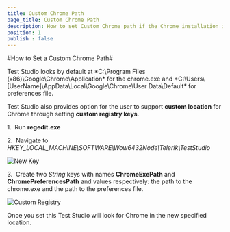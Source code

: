 ```yaml
---
title: Custom Chrome Path
page_title: Custom Chrome Path
description: How to set Custom Chrome path if the Chrome installation is a custom one. 
position: 1
publish : false
---
```

#How to Set a Custom Chrome Path#

Test Studio looks by default at *C:\Program Files (x86)\Google\Chrome\Application\* for the chrome.exe and *C:\Users\\[UserName]\AppData\Local\Google\Chrome\User Data\Default\* for preferences file.

Test Studio also provides option for the user to support **custom location** for Chrome through setting **custom registry keys**.

1.&nbsp; Run **regedit.exe**

2.&nbsp; Navigate to *HKEY_LOCAL_MACHINE\SOFTWARE\Wow6432Node\Telerik\TestStudio*

![New Key][1]

3.&nbsp; Create two *String* keys with names **ChromeExePath** and **ChromePreferencesPath** and values respectively: the path to the chrome.exe and the path to the preferences file.

![Custom Registry][2]

Once you set this Test Studio will look for Chrome in the new specified location.

[1]: /img/knowledge-base/browsers-kb/custom-chrome-path/fig1.png
[2]: /img/knowledge-base/browsers-kb/custom-chrome-path/fig2.png
